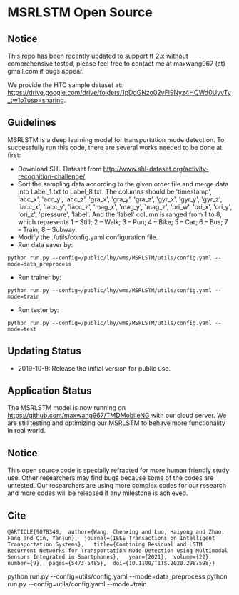 # MSRLSTM Open Source

## Notice

This repo has been recently updated to support tf 2.x without comprehensive tested, please feel free to contact me at maxwang967 (at) gmail.com if bugs appear.

We provide the HTC sample dataset at: https://drive.google.com/drive/folders/1pDdGNzo02vFl9Nyz4HQWd0UyvTy_tw1o?usp=sharing.

## Guidelines

MSRLSTM is a deep learning model for transportation mode detection. To successfully run this code, there are several works needed to be done at first:
- Download SHL Dataset from http://www.shl-dataset.org/activity-recognition-challenge/
- Sort the sampling data according to the given order file and merge data into Label_1.txt to Label_8.txt. The columns should be 'timestamp',
                    'acc_x', 'acc_y', 'acc_z',
                    'gra_x', 'gra_y', 'gra_z',
                    'gyr_x', 'gyr_y', 'gyr_z',
                    'lacc_x', 'lacc_y', 'lacc_z',
                    'mag_x', 'mag_y', 'mag_z',
                    'ori_w', 'ori_x', 'ori_y', 'ori_z',
                    'pressure', 'label'. And the 'label' column is ranged from 1 to 8, which represents 1 – Still; 2 – Walk; 3 – Run; 4 – Bike; 5 – Car; 6 – Bus; 7 – Train; 8 – Subway.
- Modify the ./utils/config.yaml configuration file.
- Run data saver by:
```shell script
python run.py --config=/public/lhy/wms/MSRLSTM/utils/config.yaml --mode=data_preprocess
```
- Run trainer by:
```shell script
python run.py --config=/public/lhy/wms/MSRLSTM/utils/config.yaml --mode=train
```
- Run tester by:
```shell script
python run.py --config=/public/lhy/wms/MSRLSTM/utils/config.yaml --mode=test
```
## Updating Status

- 2019-10-9: Release the initial version for public use.

## Application Status

The MSRLSTM model is now running on https://github.com/maxwang967/TMDMobileNG with our cloud server. We are still testing and optimizing our MSRLSTM to behave more functionality in real world.

## Notice

This open source code is specially refracted for more human friendly study use. Other researchers may find bugs because some of the codes are untested. Our researchers are using more complex codes for our research and more codes will be released if any milestone is achieved.  

## Cite

```
@ARTICLE{9078348,  author={Wang, Chenxing and Luo, Haiyong and Zhao, Fang and Qin, Yanjun},  journal={IEEE Transactions on Intelligent Transportation Systems},   title={Combining Residual and LSTM Recurrent Networks for Transportation Mode Detection Using Multimodal Sensors Integrated in Smartphones},   year={2021},  volume={22},  number={9},  pages={5473-5485},  doi={10.1109/TITS.2020.2987598}}

``` 



python run.py --config=utils/config.yaml --mode=data_preprocess
python run.py --config=utils/config.yaml --mode=train